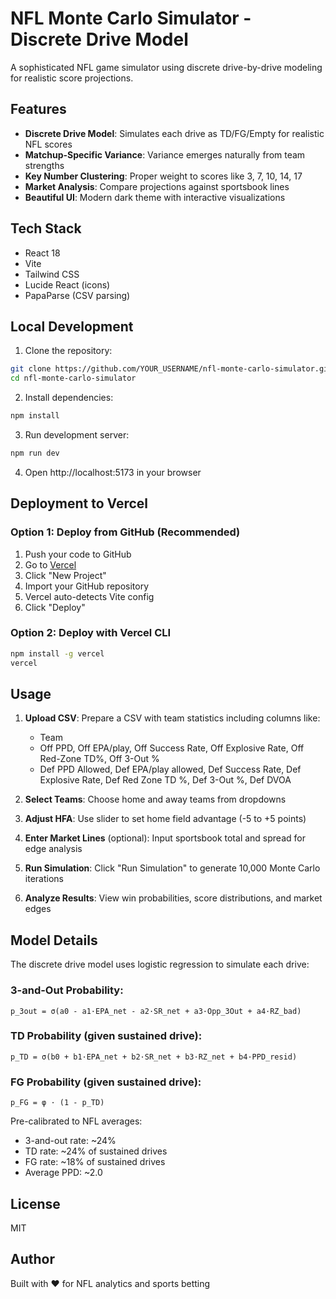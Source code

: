 # NFL Monte Carlo Simulator - Discrete Drive Model

A sophisticated NFL game simulator using discrete drive-by-drive modeling for realistic score projections.

## Features

- **Discrete Drive Model**: Simulates each drive as TD/FG/Empty for realistic NFL scores
- **Matchup-Specific Variance**: Variance emerges naturally from team strengths
- **Key Number Clustering**: Proper weight to scores like 3, 7, 10, 14, 17
- **Market Analysis**: Compare projections against sportsbook lines
- **Beautiful UI**: Modern dark theme with interactive visualizations

## Tech Stack

- React 18
- Vite
- Tailwind CSS
- Lucide React (icons)
- PapaParse (CSV parsing)

## Local Development

1. Clone the repository:
```bash
git clone https://github.com/YOUR_USERNAME/nfl-monte-carlo-simulator.git
cd nfl-monte-carlo-simulator
```

2. Install dependencies:
```bash
npm install
```

3. Run development server:
```bash
npm run dev
```

4. Open http://localhost:5173 in your browser

## Deployment to Vercel

### Option 1: Deploy from GitHub (Recommended)

1. Push your code to GitHub
2. Go to [Vercel](https://vercel.com)
3. Click "New Project"
4. Import your GitHub repository
5. Vercel auto-detects Vite config
6. Click "Deploy"

### Option 2: Deploy with Vercel CLI

```bash
npm install -g vercel
vercel
```

## Usage

1. **Upload CSV**: Prepare a CSV with team statistics including columns like:
   - Team
   - Off PPD, Off EPA/play, Off Success Rate, Off Explosive Rate, Off Red-Zone TD%, Off 3-Out %
   - Def PPD Allowed, Def EPA/play allowed, Def Success Rate, Def Explosive Rate, Def Red Zone TD %, Def 3-Out %, Def DVOA

2. **Select Teams**: Choose home and away teams from dropdowns

3. **Adjust HFA**: Use slider to set home field advantage (-5 to +5 points)

4. **Enter Market Lines** (optional): Input sportsbook total and spread for edge analysis

5. **Run Simulation**: Click "Run Simulation" to generate 10,000 Monte Carlo iterations

6. **Analyze Results**: View win probabilities, score distributions, and market edges

## Model Details

The discrete drive model uses logistic regression to simulate each drive:

### 3-and-Out Probability:
```
p_3out = σ(a0 - a1·EPA_net - a2·SR_net + a3·Opp_3Out + a4·RZ_bad)
```

### TD Probability (given sustained drive):
```
p_TD = σ(b0 + b1·EPA_net + b2·SR_net + b3·RZ_net + b4·PPD_resid)
```

### FG Probability (given sustained drive):
```
p_FG = φ · (1 - p_TD)
```

Pre-calibrated to NFL averages:
- 3-and-out rate: ~24%
- TD rate: ~24% of sustained drives
- FG rate: ~18% of sustained drives
- Average PPD: ~2.0

## License

MIT

## Author

Built with ❤️ for NFL analytics and sports betting
